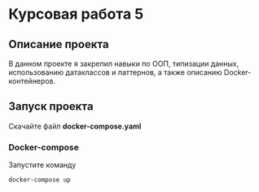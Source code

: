 # Курсовая работа 5

## Описание проекта
В данном проекте я закрепил навыки по ООП, 
типизации данных, использованию 
датаклассов и паттернов, а также 
описанию Docker-контейнеров.


## Запуск проекта
Скачайте файл **docker-compose.yaml**
### Docker-compose
Запустите команду
```
docker-compose up
```